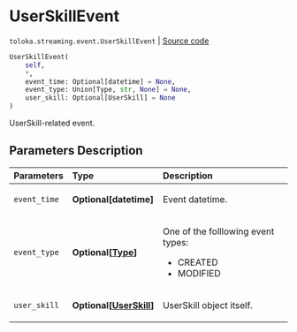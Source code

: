 # UserSkillEvent
`toloka.streaming.event.UserSkillEvent` | [Source code](https://github.com/Toloka/toloka-kit/blob/v1.0.1/src/streaming/event.py#L75)

```python
UserSkillEvent(
    self,
    *,
    event_time: Optional[datetime] = None,
    event_type: Union[Type, str, None] = None,
    user_skill: Optional[UserSkill] = None
)
```

UserSkill-related event.

## Parameters Description

| Parameters | Type | Description |
| :----------| :----| :-----------|
`event_time`|**Optional\[datetime\]**|<p>Event datetime.</p>
`event_type`|**Optional\[[Type](toloka.streaming.event.UserSkillEvent.Type.md)\]**|<p>One of the folllowing event types:<ul><li>CREATED</li><li>MODIFIED</li></ul></p>
`user_skill`|**Optional\[[UserSkill](toloka.client.user_skill.UserSkill.md)\]**|<p>UserSkill object itself.</p>
